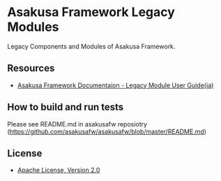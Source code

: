 # Asakusa Framework Legacy Modules
Legacy Components and Modules of Asakusa Framework.

## Resources
* [Asakusa Framework Documentaion - Legacy Module User Guide(ja)](http://docs.asakusafw.com/latest/release/ja/html/application/legacy-module-guide.html)

## How to build and run tests
Please see README.md in asakusafw reposiotry (https://github.com/asakusafw/asakusafw/blob/master/README.md)

## License
* [Apache License, Version 2.0](http://www.apache.org/licenses/LICENSE-2.0)
